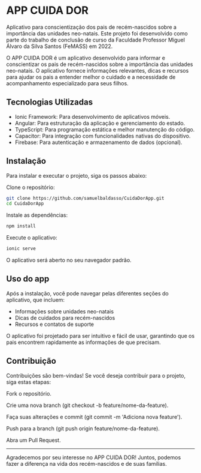 # APP CUIDA DOR

Aplicativo para conscientização dos pais de recém-nascidos sobre a importância das unidades neo-natais. Este projeto foi desenvolvido como parte do trabalho de conclusão de curso da Faculdade Professor Miguel Álvaro da Silva Santos (FeMASS) em 2022.

O APP CUIDA DOR é um aplicativo desenvolvido para informar e conscientizar os pais de recém-nascidos sobre a importância das unidades neo-natais. O aplicativo fornece informações relevantes, dicas e recursos para ajudar os pais a entender melhor o cuidado e a necessidade de acompanhamento especializado para seus filhos.

## Tecnologias Utilizadas

- Ionic Framework: Para desenvolvimento de aplicativos móveis.
- Angular: Para estruturação da aplicação e gerenciamento do estado.
- TypeScript: Para programação estática e melhor manutenção do código.
- Capacitor: Para integração com funcionalidades nativas do dispositivo.
- Firebase: Para autenticação e armazenamento de dados (opcional).

## Instalação

Para instalar e executar o projeto, siga os passos abaixo:

Clone o repositório:

```bash
git clone https://github.com/samuelbaldasso/CuidaDorApp.git
cd CuidaDorApp
```

Instale as dependências:

```bash
npm install
```

Execute o aplicativo:

```bash
ionic serve
```

O aplicativo será aberto no seu navegador padrão.

## Uso do app

Após a instalação, você pode navegar pelas diferentes seções do aplicativo, que incluem:

- Informações sobre unidades neo-natais
- Dicas de cuidados para recém-nascidos
- Recursos e contatos de suporte

O aplicativo foi projetado para ser intuitivo e fácil de usar, garantindo que os pais encontrem rapidamente as informações de que precisam.

## Contribuição

Contribuições são bem-vindas! Se você deseja contribuir para o projeto, siga estas etapas:

Fork o repositório.

Crie uma nova branch (git checkout -b feature/nome-da-feature).

Faça suas alterações e commit (git commit -m 'Adiciona nova feature').

Push para a branch (git push origin feature/nome-da-feature).

Abra um Pull Request.

---

Agradecemos por seu interesse no APP CUIDA DOR! Juntos, podemos fazer a diferença na vida dos recém-nascidos e de suas famílias.
